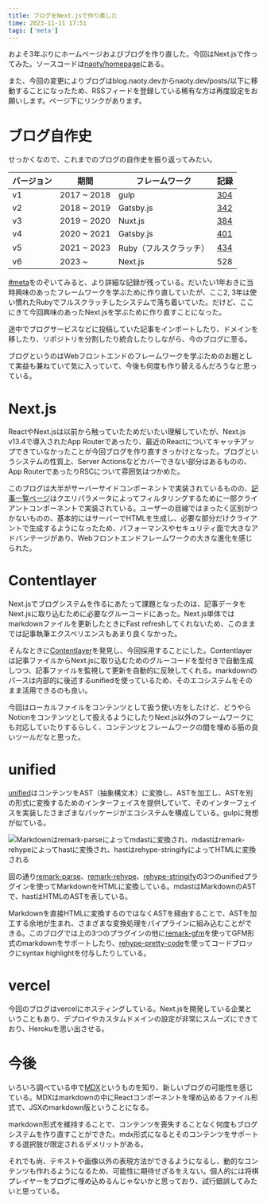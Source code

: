 ```yaml
---
title: ブログをNext.jsで作り直した
time: 2023-11-11 17:51
tags: ['meta']
---
```


およそ3年ぶりにホームページおよびブログを作り直した。今回はNext.jsで作ってみた。ソースコードは[naoty/homepage](https://github.com/naoty/homepage)にある。

また、今回の変更によりブログはblog.naoty.devからnaoty.dev/posts/以下に移動することになったため、RSSフィードを登録している稀有な方は再度設定をお願いします。ページ下にリンクがあります。

# ブログ自作史
せっかくなので、これまでのブログの自作史を振り返ってみたい。

| バージョン | 期間 | フレームワーク | 記録 |
| --- | --- | --- | --- |
| v1 | 2017 ~ 2018 | gulp | [304](/posts/304) |
| v2 | 2018 ~ 2019 | Gatsby.js | [342](/posts/342) |
| v3 | 2019 ~ 2020 | Nuxt.js | [384](/posts/384) |
| v4 | 2020 ~ 2021 | Gatsby.js | [401](/posts/401) |
| v5 | 2021 ~ 2023 | Ruby（フルスクラッチ） | [434](/posts/434) |
| v6 | 2023 ~ | Next.js | 528 |

[#meta](/posts/meta)をのぞいてみると、より詳細な記録が残っている。だいたい1年おきに当時興味のあったフレームワークを学ぶために作り直していたが、ここ2, 3年は使い慣れたRubyでフルスクラッチしたシステムで落ち着いていた。だけど、ここにきて今回興味のあったNext.jsを学ぶために作り直すことになった。

途中でブログサービスなどに投稿していた記事をインポートしたり、ドメインを移したり、リポジトリを分割したり統合したりしながら、今のブログに至る。

ブログというのはWebフロントエンドのフレームワークを学ぶためのお題として実益も兼ねていて気に入っていて、今後も何度も作り替えるんだろうなと思っている。

# Next.js
ReactやNext.jsは以前から触っていたためだいたい理解していたが、Next.js v13.4で導入されたApp Routerであったり、最近のReactについてキャッチアップできていなかったことが今回ブログを作り直すきっかけとなった。ブログというシステムの性質上、Server Actionsなどカバーできない部分はあるものの、App RouterであったりRSCについて雰囲気はつかめた。

このブログは大半がサーバーサイドコンポーネントで実装されているものの、[記事一覧ページ](/posts)はクエリパラメータによってフィルタリングするために一部クライアントコンポーネントで実装されている。ユーザーの目線ではまったく区別がつかないものの、基本的にはサーバーでHTMLを生成し、必要な部分だけクライアントで生成するようになったため、パフォーマンスやセキュリティ面で大きなアドバンテージがあり、Webフロントエンドフレームワークの大きな進化を感じられた。

# Contentlayer
Next.jsでブログシステムを作るにあたって課題となったのは、記事データをNext.jsに取り込むために必要なグルーコードにあった。Next.js単体ではmarkdownファイルを更新したときにFast refreshしてくれないため、このままでは記事執筆エクスペリエンスもあまり良くなかった。

そんなときに[Contentlayer](https://contentlayer.dev/)を発見し、今回採用することにした。Contentlayerは記事ファイルからNext.jsに取り込むためのグルーコードを型付きで自動生成しつつ、記事ファイルを監視して更新を自動的に反映してくれる。markdownのパースは内部的に後述するunifiedを使っているため、そのエコシステムをそのまま活用できるのも良い。

今回はローカルファイルをコンテンツとして扱う使い方をしたけど、どうやらNotionをコンテンツとして扱えるようにしたりNext.js以外のフレームワークにも対応していたりするらしく、コンテンツとフレームワークの間を埋める筋の良いツールだなと思った。

# unified
[unified](https://unifiedjs.com/)はコンテンツをAST（抽象構文木）に変換し、ASTを加工し、ASTを別の形式に変換するためのインターフェイスを提供していて、そのインターフェイスを実装したさまざまなパッケージがエコシステムを構成している。gulpに発想が似ている。

![Markdownはremark-parseによってmdastに変換され、mdastはremark-rehypeによってhastに変換され、hastはrehype-stringifyによってHTMLに変換される](/posts/528/unified.png)

図の通り[remark-parse](https://www.npmjs.com/package/remark-parse)、[remark-rehype](https://www.npmjs.com/package/remark-rehype)、[rehype-stringify](https://www.npmjs.com/package/rehype-stringify)の3つのunifiedプラグインを使ってMarkdownをHTMLに変換している。mdastはMarkdownのASTで、hastはHTMLのASTを表している。

Markdownを直接HTMLに変換するのではなくASTを経由することで、ASTを加工する余地が生まれ、さまざまな変換処理をパイプラインに組み込むことができる。このブログでは上の3つのプラグインの他に[remark-gfm](https://www.npmjs.com/package/remark-gfm)を使ってGFM形式のmarkdownをサポートしたり、[rehype-pretty-code](https://www.npmjs.com/package/rehype-pretty-code)を使ってコードブロックにsyntax highlightを付与したりしている。

# vercel
今回のブログはvercelにホスティングしている。Next.jsを開発している企業ということもあり、デプロイやカスタムドメインの設定が非常にスムーズにできており、Herokuを思い出させる。

# 今後
いろいろ調べている中で[MDX](https://mdxjs.com/)というものを知り、新しいブログの可能性を感じている。MDXはmarkdownの中にReactコンポーネントを埋め込めるファイル形式で、JSXのmarkdown版ということになる。

markdown形式を維持することで、コンテンツを喪失することなく何度もブログシステムを作り直すことができた。mdx形式になるとそのコンテンツをサポートする選択肢が限定されるデメリットがある。

それでも尚、テキストや画像以外の表現方法ができるようになるし、動的なコンテンツも作れるようになるため、可能性に期待せざるをえない。個人的には将棋プレイヤーをブログに埋め込めるんじゃないかと思っており、試行錯誤してみたいと思っている。
